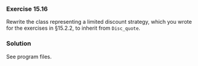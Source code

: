 ### Exercise 15.16

Rewrite the class representing a limited discount strategy, which you wrote for
the exercises in &sect;15.2.2, to inherit from `Disc_quote`.

### Solution

See program files.
